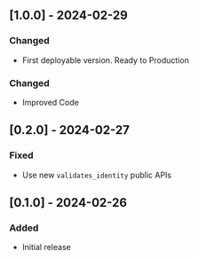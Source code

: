 ## [1.0.0] - 2024-02-29

### Changed

- First deployable version. Ready to Production

### Changed

- Improved Code

## [0.2.0] - 2024-02-27

### Fixed

- Use new `validates_identity` public APIs

## [0.1.0] - 2024-02-26

### Added

- Initial release
